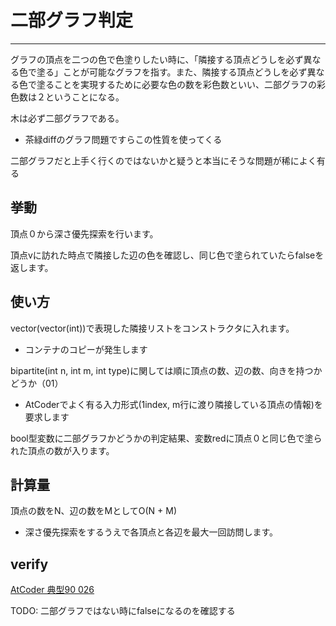 # 二部グラフ判定
***

グラフの頂点を二つの色で色塗りしたい時に、「隣接する頂点どうしを必ず異なる色で塗る」ことが可能なグラフを指す。また、隣接する頂点どうしを必ず異なる色で塗ることを実現するために必要な色の数を彩色数といい、二部グラフの彩色数は２ということになる。


木は必ず二部グラフである。
- 茶緑diffのグラフ問題ですらこの性質を使ってくる


二部グラフだと上手く行くのではないかと疑うと本当にそうな問題が稀によく有る


## 挙動
頂点０から深さ優先探索を行います。

頂点vに訪れた時点で隣接した辺の色を確認し、同じ色で塗られていたらfalseを返します。


## 使い方
vector(vector(int))で表現した隣接リストをコンストラクタに入れます。
- コンテナのコピーが発生します

bipartite(int n, int m, int type)に関しては順に頂点の数、辺の数、向きを持つかどうか（01）
- AtCoderでよく有る入力形式(1index, m行に渡り隣接している頂点の情報)を要求します

bool型変数に二部グラフかどうかの判定結果、変数redに頂点０と同じ色で塗られた頂点の数が入ります。


## 計算量
頂点の数をN、辺の数をMとしてO(N + M)
- 深さ優先探索をするうえで各頂点と各辺を最大一回訪問します。


## verify 
[AtCoder 典型90 026](https://atcoder.jp/contests/typical90/submissions/32116281)

TODO: 二部グラフではない時にfalseになるのを確認する

